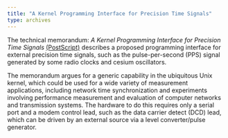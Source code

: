 ```yaml
---
title: "A Kernel Programming Interface for Precision Time Signals"
type: archives
---
```


The technical memorandum: <cite>A Kernel Programming Interface for Precision Time Signals</cite> [(PostScript)](https://www.eecis.udel.edu/~mills/database/memos/memo96c.ps) describes a proposed programming interface for external precision time signals, such as the pulse-per-second (PPS) signal generated by some radio clocks and cesium oscillators.

The memorandum argues for a generic capability in the ubiquitous Unix kernel, which could be used for a wide variety of measurement applications, including network time synchronization and experiments involving performance measurement and evaluation of computer networks and transmission systems. The hardware to do this requires only a serial port and a modem control lead, such as the data carrier detect (DCD) lead, which can be driven by an external source via a level converter/pulse generator.